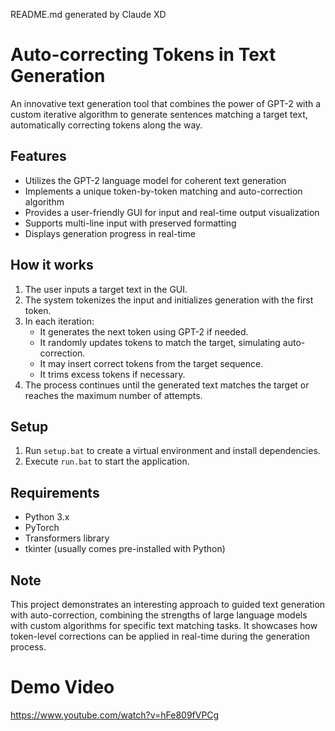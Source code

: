 README.md generated by Claude XD

# Auto-correcting Tokens in Text Generation

An innovative text generation tool that combines the power of GPT-2 with a custom iterative algorithm to generate sentences matching a target text, automatically correcting tokens along the way.

## Features

- Utilizes the GPT-2 language model for coherent text generation
- Implements a unique token-by-token matching and auto-correction algorithm
- Provides a user-friendly GUI for input and real-time output visualization
- Supports multi-line input with preserved formatting
- Displays generation progress in real-time

## How it works

1. The user inputs a target text in the GUI.
2. The system tokenizes the input and initializes generation with the first token.
3. In each iteration:
   - It generates the next token using GPT-2 if needed.
   - It randomly updates tokens to match the target, simulating auto-correction.
   - It may insert correct tokens from the target sequence.
   - It trims excess tokens if necessary.
4. The process continues until the generated text matches the target or reaches the maximum number of attempts.

## Setup

1. Run `setup.bat` to create a virtual environment and install dependencies.
2. Execute `run.bat` to start the application.

## Requirements

- Python 3.x
- PyTorch
- Transformers library
- tkinter (usually comes pre-installed with Python)

## Note

This project demonstrates an interesting approach to guided text generation with auto-correction, combining the strengths of large language models with custom algorithms for specific text matching tasks. It showcases how token-level corrections can be applied in real-time during the generation process.

# Demo Video
https://www.youtube.com/watch?v=hFe809fVPCg
